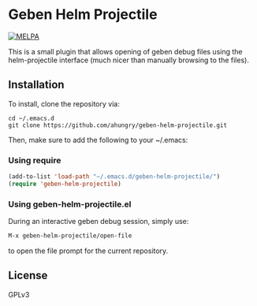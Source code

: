 # Geben Helm Projectile

[![MELPA](http://melpa.org/packages/geben-helm-projectile-badge.svg)](http://melpa.org/#/geben-helm-projectile)

This is a small plugin that allows opening of geben debug files using
the helm-projectile interface (much nicer than manually browsing to
the files).

## Installation
To install, clone the repository via:

```
cd ~/.emacs.d
git clone https://github.com/ahungry/geben-helm-projectile.git
```

Then, make sure to add the following to your ~/.emacs:

### Using require

```lisp
(add-to-list 'load-path "~/.emacs.d/geben-helm-projectile/")
(require 'geben-helm-projectile)
```

### Using geben-helm-projectile.el

During an interactive geben debug session, simply use:

```lisp
M-x geben-helm-projectile/open-file
```
to open the file prompt for the current repository.

## License
GPLv3
